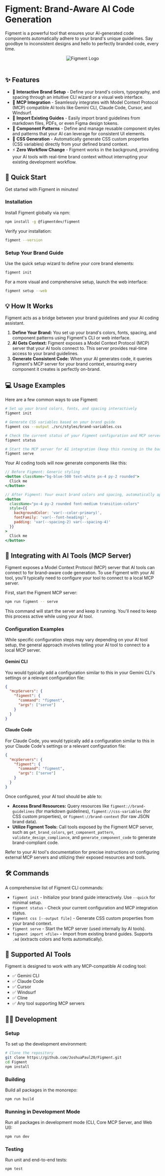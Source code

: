 # Figment: Brand-Aware AI Code Generation

Figment is a powerful tool that ensures your AI-generated code components automatically adhere to your brand's unique guidelines. Say goodbye to inconsistent designs and hello to perfectly branded code, every time.

<div align="center">
  <img src="https://raw.githubusercontent.com/JoshuaPaul20/Figment/main/packages/web/public/Figment.png" alt="Figment Logo" style="margin-bottom: 20px;" />
</div>

## ✨ Features

*   🎨 **Interactive Brand Setup** - Define your brand's colors, typography, and spacing through an intuitive CLI wizard or a visual web interface.
*   🤖 **MCP Integration** - Seamlessly integrates with Model Context Protocol (MCP) compatible AI tools like Gemini CLI, Claude Code, Cursor, and Windsurf.
*   📝 **Import Existing Guides** - Easily import brand guidelines from markdown files, PDFs, or even Figma design tokens.
*   🎯 **Component Patterns** - Define and manage reusable component styles and patterns that your AI can leverage for consistent UI elements.
*   🔧 **CSS Generation** - Automatically generate CSS custom properties (CSS variables) directly from your defined brand context.
*   ⚡ **Zero Workflow Change** - Figment works in the background, providing your AI tools with real-time brand context without interrupting your existing development workflow.

## 🚀 Quick Start

Get started with Figment in minutes!

### Installation

Install Figment globally via npm:

```bash
npm install -g @figmentdev/figment
```

Verify your installation:

```bash
figment --version
```

### Setup Your Brand Guide

Use the quick setup wizard to define your core brand elements:

```bash
figment init
```

For a more visual and comprehensive setup, launch the web interface:

```bash
figment setup --web
```

## 💡 How It Works

Figment acts as a bridge between your brand guidelines and your AI coding assistant.

1.  **Define Your Brand:** You set up your brand's colors, fonts, spacing, and component patterns using Figment's CLI or web interface.
2.  **AI Gets Context:** Figment exposes a Model Context Protocol (MCP) server that your AI tools connect to. This server provides real-time access to your brand guidelines.
3.  **Generate Consistent Code:** When your AI generates code, it queries Figment's MCP server for your brand context, ensuring every component it creates is perfectly on-brand.

## 💻 Usage Examples

Here are a few common ways to use Figment:

```bash
# Set up your brand colors, fonts, and spacing interactively
figment init

# Generate CSS variables based on your brand guide
figment css --output ./src/styles/brand-variables.css

# Check the current status of your Figment configuration and MCP server
figment status

# Start the MCP server for AI integration (keep this running in the background)
figment serve
```

Your AI coding tools will now generate components like this:

```jsx
// Before Figment: Generic styling
<button className="bg-blue-500 text-white px-4 py-2 rounded">
  Click me
</button>

// After Figment: Your exact brand colors and spacing, automatically applied
<button
  className="px-4 py-2 rounded font-medium transition-colors"
  style={{
    backgroundColor: 'var(--color-primary)',
    fontFamily: 'var(--font-heading)',
    padding: 'var(--spacing-2) var(--spacing-4)'
  }}
>
  Click me
</button>
```

## 🔌 Integrating with AI Tools (MCP Server)

Figment exposes a Model Context Protocol (MCP) server that AI tools can connect to for brand-aware code generation. To use Figment with your AI tool, you'll typically need to configure your tool to connect to a local MCP server.

First, start the Figment MCP server:

```bash
npm run figment -- serve
```

This command will start the server and keep it running. You'll need to keep this process active while using your AI tool.

### Configuration Examples

While specific configuration steps may vary depending on your AI tool setup, the general approach involves telling your AI tool to connect to a local MCP server.

#### Gemini CLI

You would typically add a configuration similar to this in your Gemini CLI's settings or a relevant configuration file:

```json
{
  "mcpServers": {
    "figment": {
      "command": "figment",
      "args": ["serve"]
    }
  }
}
```

#### Claude Code

For Claude Code, you would typically add a configuration similar to this in your Claude Code's settings or a relevant configuration file:

```json
{
  "mcpServers": {
    "figment": {
      "command": "figment",
      "args": ["serve"]
    }
  }
}
```

Once configured, your AI tool should be able to:

*   **Access Brand Resources:** Query resources like `figment://brand-guidelines` (for markdown guidelines), `figment://css-variables` (for CSS custom properties), or `figment://brand-context` (for raw JSON brand data).
*   **Utilize Figment Tools:** Call tools exposed by the Figment MCP server, such as `get_brand_colors`, `get_component_pattern`, `validate_design_compliance`, and `generate_component_code` to generate brand-compliant code.

Refer to your AI tool's documentation for precise instructions on configuring external MCP servers and utilizing their exposed resources and tools.

## 🛠️ Commands

A comprehensive list of Figment CLI commands:

*   `figment init` - Initialize your brand guide interactively. Use `--quick` for minimal setup.
*   `figment status` - Check your current configuration and MCP integration status.
*   `figment css [--output file]` - Generate CSS custom properties from your brand context.
*   `figment serve` - Start the MCP server (used internally by AI tools).
*   `figment import <file>` - Import from existing brand guides. Supports `.md` (extracts colors and fonts automatically).

## 🤝 Supported AI Tools

Figment is designed to work with any MCP-compatible AI coding tool:

*   ✅ Gemini CLI
*   ✅ Claude Code
*   ✅ Cursor
*   ✅ Windsurf
*   ✅ Cline
*   ✅ Any tool supporting MCP servers

## 🧑‍💻 Development

### Setup

To set up the development environment:

```bash
# Clone the repository
git clone https://github.com/JoshuaPaul20/Figment.git
cd Figment
npm install
```

### Building

Build all packages in the monorepo:

```bash
npm run build
```

### Running in Development Mode

Run all packages in development mode (CLI, Core MCP Server, and Web UI):

```bash
npm run dev
```

### Testing

Run unit and end-to-end tests:

```bash
npm test
```


